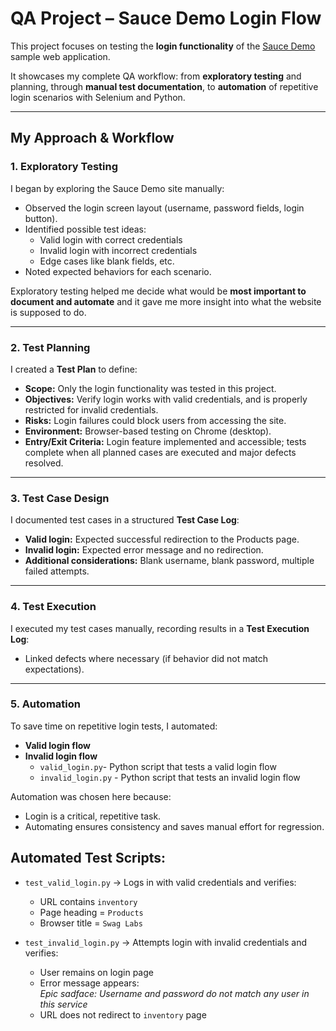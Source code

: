 # QA Project – Sauce Demo Login Flow

This project focuses on testing the **login functionality** of the [Sauce Demo](https://www.saucedemo.com/) sample web application. 

It showcases my complete QA workflow: from **exploratory testing** and planning, through **manual test documentation**, to **automation** of repetitive login scenarios with Selenium and Python.

---

## My Approach & Workflow

### 1. Exploratory Testing
I began by exploring the Sauce Demo site manually:
- Observed the login screen layout (username, password fields, login button).
- Identified possible test ideas:
  - Valid login with correct credentials
  - Invalid login with incorrect credentials
  - Edge cases like blank fields, etc.
- Noted expected behaviors for each scenario.

Exploratory testing helped me decide what would be **most important to document and automate** and it gave me more insight into what the website is supposed to do.

---

### 2. Test Planning
I created a **Test Plan** to define:
- **Scope:** Only the login functionality was tested in this project.
- **Objectives:** Verify login works with valid credentials, and is properly restricted for invalid credentials.
- **Risks:** Login failures could block users from accessing the site.
- **Environment:** Browser-based testing on Chrome (desktop).
- **Entry/Exit Criteria:** Login feature implemented and accessible; tests complete when all planned cases are executed and major defects resolved.

---

### 3. Test Case Design
I documented test cases in a structured **Test Case Log**:
- **Valid login:** Expected successful redirection to the Products page.
- **Invalid login:** Expected error message and no redirection.
- **Additional considerations:** Blank username, blank password, multiple failed attempts.

---

### 4. Test Execution
I executed my test cases manually, recording results in a **Test Execution Log**:
- Linked defects where necessary (if behavior did not match expectations).

---

### 5. Automation
To save time on repetitive login tests, I automated:
- **Valid login flow**
- **Invalid login flow**
  - `valid_login.py`- Python script that tests a valid login flow
  - `invalid_login.py` - Python script that tests an invalid login flow

Automation was chosen here because:
- Login is a critical, repetitive task.
- Automating ensures consistency and saves manual effort for regression.

## Automated Test Scripts:

- `test_valid_login.py` → Logs in with valid credentials and verifies:
  - URL contains `inventory`
  - Page heading = `Products`
  - Browser title = `Swag Labs`

- `test_invalid_login.py` → Attempts login with invalid credentials and verifies:
  - User remains on login page
  - Error message appears:  
    *Epic sadface: Username and password do not match any user in this service*
  - URL does not redirect to `inventory` page

